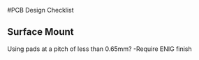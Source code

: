 #PCB Design Checklist
## Surface Mount
Using pads at a pitch of less than 0.65mm?
-Require ENIG finish
